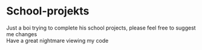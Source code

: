 # School-projekts <br>
Just a boi trying to complete his school projects, please feel free to suggest me changes <br>
Have a great nightmare viewing my code
